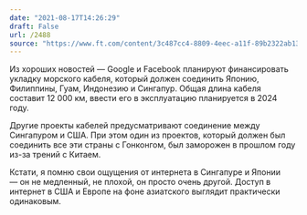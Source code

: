 ```yaml
---
date: "2021-08-17T14:26:29"
draft: False
url: /2488
source: "https://www.ft.com/content/3c487cc4-8809-4eec-a11f-89b2322ab138"
---
```


Из хороших новостей — Google и Facebook планируют финансировать укладку морского кабеля, который должен соединить Японию, Филиппины, Гуам, Индонезию и Сингапур. Общая длина кабеля составит 12 000 км, ввести его в эксплуатацию планируется в 2024 году. 

Другие проекты кабелей предусматривают соединение между Сингапуром и США. При этом один из проектов, который должен был соединить все эти страны с Гонконгом, был заморожен в прошлом году из-за трений с Китаем.

Кстати, я помню свои ощущения от интернета в Сингапуре и Японии — он не медленный, не плохой, он просто очень другой. Доступ в интернет в США и Европе на фоне азиатского выглядит практически одинаковым.
